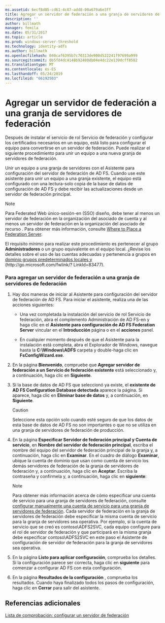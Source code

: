 ```yaml
---
ms.assetid: 6ecf8d85-cd61-4c87-add8-00a679a6e3ff
title: Agregar un servidor de federación a una granja de servidores de federación
description: ''
author: billmath
manager: femila
ms.date: 05/31/2017
ms.topic: article
ms.prod: windows-server-threshold
ms.technology: identity-adfs
ms.author: billmath
ms.openlocfilehash: 040caf6395b7c70313de900d522241f97699a999
ms.sourcegitcommit: 0b5fd4dc4148b92480db04e4dc22e139dcff8582
ms.translationtype: MT
ms.contentlocale: es-ES
ms.lasthandoff: 05/24/2019
ms.locfileid: "66192503"
---
```

# <a name="add-a-federation-server-to-a-federation-server-farm"></a>Agregar un servidor de federación a una granja de servidores de federación


Después de instalar el servicio de rol Servicio de federación y configurar los certificados necesarios en un equipo, está listo para configurar el equipo para convertirse en un servidor de federación. Puede realizar el siguiente procedimiento para unir un equipo a una nueva granja de servidores de federación.  
  
Unir un equipo a una granja de servidores con el Asistente para configuración del servidor de federación de AD FS. Cuando use este asistente para unir un equipo a una granja existente, el equipo está configurado con una lectura\-solo copia de la base de datos de configuración de AD FS y debe recibir las actualizaciones desde un servidor de federación principal.  
  
> [!NOTE]  
> Para Federated Web único\-sesión\-en \(SSO\) diseño, debe tener al menos un servidor de federación en la organización del asociado de cuenta y al menos un servidor de federación en la organización del asociado de recurso . Para obtener más información, consulte [Where to Place a Federation Server](https://technet.microsoft.com/library/dd807127.aspx).  
  
El requisito mínimo para realizar este procedimiento es pertenecer al grupo **Administradores** o un grupo equivalente en el equipo local.  ¿Revise los detalles sobre el uso de las cuentas adecuadas y pertenencia a grupos en [dominio grupos predeterminados locales y](https://go.microsoft.com/fwlink/?LinkId=83477) \(http:\/\/go.microsoft.com\/fwlink\/? LinkId\=83477\).   
  
### <a name="to-add-a-federation-server-to-a-federation-server-farm"></a>Para agregar un servidor de federación a una granja de servidores de federación  
  
1.  Hay dos maneras de iniciar al Asistente para configuración del servidor de federación de AD FS. Para iniciar el asistente, realiza una de las acciones siguientes:  
  
    -   Una vez completada la instalación del servicio de rol Servicio de federación, abra el complemento Administración de AD FS\-en y haga clic en el **Asistente para configuración de AD FS Federation Server** vincular en el **Introducción** página o en el **acciones** panel.  
  
    -   En cualquier momento después de que el Asistente para la instalación está completa, abra el Explorador de Windows, navegue hasta la **C:\\Windows\\ADFS** carpeta y double\-haga clic en **FsConfigWizard.exe**.  
  
2.  En la página **Bienvenido**, compruebe que **Agregar servidor de federación a un Servicio de federación existente** está seleccionado y, a continuación, haga clic en **Siguiente**.  
  
3.  Si la base de datos de AD FS que seleccionó ya existe, el **existente de AD FS Configuration Database detectada** aparece la página. Si aparece, haga clic en **Eliminar base de datos** y, a continuación, en **Siguiente**.  
  
    > [!CAUTION]  
    > Seleccione esta opción solo cuando esté seguro de que los datos de esta base de datos de AD FS no son importantes o que no se utiliza en una granja de servidores de federación de producción.  
  
4.  En la página **Especificar Servidor de federación principal y Cuenta de servicio**, en **Nombre del servidor de federación principal**, escriba el nombre del equipo del servidor de federación principal de la granja y, a continuación, haga clic en **Examinar**. En el cuadro de diálogo **Examinar**, ubique la cuenta de dominio que usan como cuenta de servicio los demás servidores de federación de la granja de servidores de federación y, a continuación, haga clic en **Aceptar**. Escriba la contraseña y confírmela y, a continuación, haga clic en **siguiente**:  
  
    > [!NOTE]  
    > Para obtener más información acerca de cómo especificar una cuenta de servicio para una granja de servidores de federación, consulte [configurar manualmente una cuenta de servicio para una granja de servidores de federación](Manually-Configure-a-Service-Account-for-a-Federation-Server-Farm.md). Cada servidor de federación en la granja de servidores de federación debe especificar la misma cuenta de servicio para la granja de servidores sea operativa. Por ejemplo, si la cuenta de servicio que se creó es contoso\\ADFS2SVC, cada equipo configure para el rol de servidor de federación y que participará en la misma granja debe especificar contoso\\ADFS2SVC en este paso el Asistente de configuración de servidor de federación para la granja de servidores sea operativa.  
  
5.  En la página **Listo para aplicar configuración**, comprueba los detalles. Si la configuración parece ser correcta, haga clic en **siguiente** para comenzar a configurar AD FS con esta configuración.  
  
6.  En la página **Resultados de la configuración** , comprueba los resultados. Cuando haya finalizado todos los pasos de configuración, haga clic en **Cerrar**  para salir del asistente.  
  
## <a name="additional-references"></a>Referencias adicionales  
[Lista de comprobación: configurar un servidor de federación](Checklist--Setting-Up-a-Federation-Server.md)  
  

